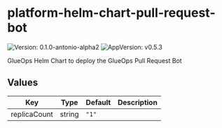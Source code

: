 # platform-helm-chart-pull-request-bot

![Version: 0.1.0-antonio-alpha2](https://img.shields.io/badge/Version-0.1.0--antonio--alpha2-informational?style=flat-square) ![AppVersion: v0.5.3](https://img.shields.io/badge/AppVersion-v0.5.3-informational?style=flat-square)

GlueOps Helm Chart to deploy the GlueOps Pull Request Bot

## Values

| Key | Type | Default | Description |
|-----|------|---------|-------------|
| replicaCount | string | `"1"` |  |
